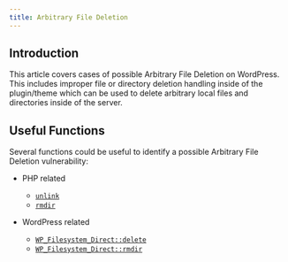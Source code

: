 ```yaml
---
title: Arbitrary File Deletion
---
```


## Introduction

This article covers cases of possible Arbitrary File Deletion on WordPress. This includes improper file or directory deletion handling inside of the plugin/theme which can be used to delete arbitrary local files and directories inside of the server.

## Useful Functions

Several functions could be useful to identify a possible Arbitrary File Deletion vulnerability:

- PHP related
    - [`unlink`](https://www.php.net/manual/en/function.unlink.php)
    - [`rmdir`](https://www.php.net/manual/en/function.rmdir.php)

- WordPress related
    - [`WP_Filesystem_Direct::delete`](https://developer.wordpress.org/reference/classes/wp_filesystem_direct/delete/)
    - [`WP_Filesystem_Direct::rmdir`](https://developer.wordpress.org/reference/classes/wp_filesystem_direct/rmdir/)
